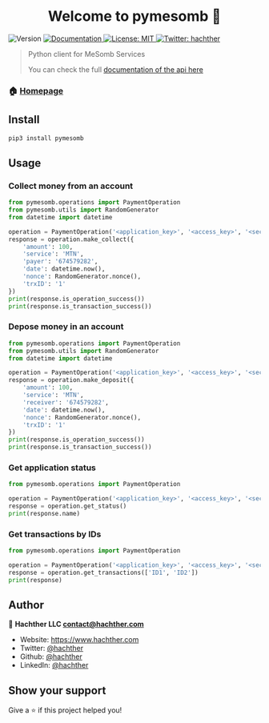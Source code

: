 <h1 align="center">Welcome to pymesomb 👋</h1>
<p>
  <img alt="Version" src="https://img.shields.io/badge/version-1.0.0-blue.svg?cacheSeconds=2592000" />
  <a href="https://mesomb.hachther.com/en/api/v1.1/schema/" target="_blank">
    <img alt="Documentation" src="https://img.shields.io/badge/documentation-yes-brightgreen.svg" />
  </a>
  <a href="#" target="_blank">
    <img alt="License: MIT" src="https://img.shields.io/badge/License-MIT-yellow.svg" />
  </a>
  <a href="https://twitter.com/hachther" target="_blank">
    <img alt="Twitter: hachther" src="https://img.shields.io/twitter/follow/hachther.svg?style=social" />
  </a>
</p>

> Python client for MeSomb Services
> 
> You can check the full [documentation of the api here](https://mesomb.hachther.com/en/api/v1.1/schema/)

### 🏠 [Homepage](https://mesomb.com)

## Install

```sh
pip3 install pymesomb
```

## Usage

### Collect money from an account

```python
from pymesomb.operations import PaymentOperation
from pymesomb.utils import RandomGenerator
from datetime import datetime

operation = PaymentOperation('<application_key>', '<access_key>', '<secret_key>')
response = operation.make_collect({
    'amount': 100,
    'service': 'MTN',
    'payer': '674579282',
    'date': datetime.now(),
    'nonce': RandomGenerator.nonce(),
    'trxID': '1'
})
print(response.is_operation_success())
print(response.is_transaction_success())
```

### Depose money in an account

```python
from pymesomb.operations import PaymentOperation
from pymesomb.utils import RandomGenerator
from datetime import datetime

operation = PaymentOperation('<application_key>', '<access_key>', '<secret_key>')
response = operation.make_deposit({
    'amount': 100,
    'service': 'MTN',
    'receiver': '674579282',
    'date': datetime.now(),
    'nonce': RandomGenerator.nonce(),
    'trxID': '1'
})
print(response.is_operation_success())
print(response.is_transaction_success())
```

### Get application status

```python
from pymesomb.operations import PaymentOperation

operation = PaymentOperation('<application_key>', '<access_key>', '<secret_key>')
response = operation.get_status()
print(response.name)
```

### Get transactions by IDs

```python
from pymesomb.operations import PaymentOperation

operation = PaymentOperation('<application_key>', '<access_key>', '<secret_key>')
response = operation.get_transactions(['ID1', 'ID2'])
print(response)
```

## Author

👤 **Hachther LLC <contact@hachther.com>**

* Website: https://www.hachther.com
* Twitter: [@hachther](https://twitter.com/hachther)
* Github: [@hachther](https://github.com/hachther)
* LinkedIn: [@hachther](https://linkedin.com/in/hachther)

## Show your support

Give a ⭐️ if this project helped you!

